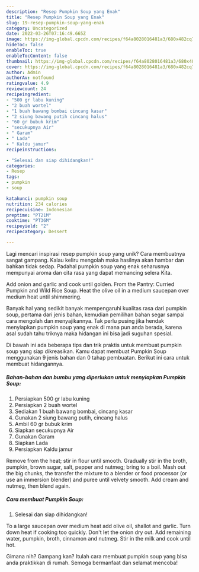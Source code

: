 ```yaml
---
description: "Resep Pumpkin Soup yang Enak"
title: "Resep Pumpkin Soup yang Enak"
slug: 19-resep-pumpkin-soup-yang-enak
category: Uncategorized
date: 2022-03-26T07:16:49.665Z
image: https://img-global.cpcdn.com/recipes/f64a8028016481a3/680x482cq70/pumpkin-soup-foto-resep-utama.jpg
hideToc: false
enableToc: true
enableTocContent: false
thumbnail: https://img-global.cpcdn.com/recipes/f64a8028016481a3/680x482cq70/pumpkin-soup-foto-resep-utama.jpg
cover: https://img-global.cpcdn.com/recipes/f64a8028016481a3/680x482cq70/pumpkin-soup-foto-resep-utama.jpg
author: Admin
authorAv: notfound
ratingvalue: 4.9
reviewcount: 24
recipeingredient:
- "500 gr labu kuning"
- "2 buah wortel"
- "1 buah bawang bombai cincang kasar"
- "2 siung bawang putih cincang halus"
- "60 gr bubuk krim"
- "secukupnya Air"
- " Garam"
- " Lada"
- " Kaldu jamur"
recipeinstructions:

- "Selesai dan siap dihidangkan!"
categories:
- Resep
tags:
- pumpkin
- soup

katakunci: pumpkin soup 
nutrition: 234 calories
recipecuisine: Indonesian
preptime: "PT21M"
cooktime: "PT36M"
recipeyield: "2"
recipecategory: Dessert

---
```





Lagi mencari inspirasi resep pumpkin soup yang unik? Cara membuatnya sangat gampang. Kalau keliru mengolah maka hasilnya akan hambar dan bahkan tidak sedap. Padahal pumpkin soup yang enak seharusnya mempunyai aroma dan cita rasa yang dapat memancing selera Kita.





Add onion and garlic and cook until golden. From the Pantry: Curried Pumpkin and Wild Rice Soup. Heat the olive oil in a medium saucepan over medium heat until shimmering.

Banyak hal yang sedikit banyak mempengaruhi kualitas rasa dari pumpkin soup, pertama dari jenis bahan, kemudian pemilihan bahan segar sampai cara mengolah dan menyajikannya. Tak perlu pusing jika hendak menyiapkan pumpkin soup yang enak di mana pun anda berada, karena asal sudah tahu triknya maka hidangan ini bisa jadi suguhan spesial.






Di bawah ini ada beberapa tips dan trik praktis untuk membuat pumpkin soup yang siap dikreasikan. Kamu dapat membuat Pumpkin Soup menggunakan 9 jenis bahan dan 0 tahap pembuatan. Berikut ini cara untuk membuat hidangannya.

<!--inarticleads1-->

##### Bahan-bahan dan bumbu yang diperlukan untuk menyiapkan Pumpkin Soup:

1. Persiapkan 500 gr labu kuning
1. Persiapkan 2 buah wortel
1. Sediakan 1 buah bawang bombai, cincang kasar
1. Gunakan 2 siung bawang putih, cincang halus
1. Ambil 60 gr bubuk krim
1. Siapkan secukupnya Air
1. Gunakan  Garam
1. Siapkan  Lada
1. Persiapkan  Kaldu jamur


Remove from the heat; stir in flour until smooth. Gradually stir in the broth, pumpkin, brown sugar, salt, pepper and nutmeg; bring to a boil. Mash out the big chunks, the transfer the mixture to a blender or food processor (or use an immersion blender) and puree until velvety smooth. Add cream and nutmeg, then blend again. 

<!--inarticleads2-->

##### Cara membuat Pumpkin Soup:


1. Selesai dan siap dihidangkan!

To a large saucepan over medium heat add olive oil, shallot and garlic. Turn down heat if cooking too quickly. Don&#39;t let the onion dry out. Add remaining water, pumpkin, broth, cinnamon and nutmeg. Stir in the milk and cook until hot. 

Gimana nih? Gampang kan? Itulah cara membuat pumpkin soup yang bisa anda praktikkan di rumah. Semoga bermanfaat dan selamat mencoba!
